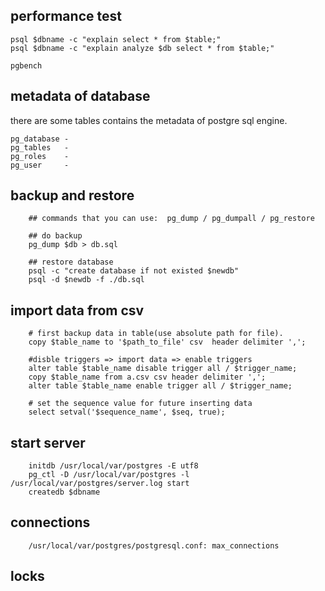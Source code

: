 ## performance test
    psql $dbname -c "explain select * from $table;"
    psql $dbname -c "explain analyze $db select * from $table;"

    pgbench

## metadata of database
there are some tables contains the metadata of postgre sql engine.

    pg_database - 
    pg_tables   - 
    pg_roles    - 
    pg_user     - 

## backup and restore

```
    ## commands that you can use:  pg_dump / pg_dumpall / pg_restore
    
    ## do backup
    pg_dump $db > db.sql
    
    ## restore database
    psql -c "create database if not existed $newdb"
    psql -d $newdb -f ./db.sql

```

## import data from csv

```
    # first backup data in table(use absolute path for file).
    copy $table_name to '$path_to_file' csv  header delimiter ',';
    
    #disble triggers => import data => enable triggers
    alter table $table_name disable trigger all / $trigger_name;
    copy $table_name from a.csv csv header delimiter ',';
    alter table $table_name enable trigger all / $trigger_name;
    
    # set the sequence value for future inserting data
    select setval('$sequence_name', $seq, true);
```

## start server

```
    initdb /usr/local/var/postgres -E utf8
    pg_ctl -D /usr/local/var/postgres -l /usr/local/var/postgres/server.log start
    createdb $dbname
```


## connections

```
    /usr/local/var/postgres/postgresql.conf: max_connections
```

## locks
